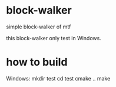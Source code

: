 block-walker
============

simple block-walker of mtf 

this block-walker only test in Windows.

how to build
============
Windows:
	mkdir test
	cd test
	cmake ..
	make

